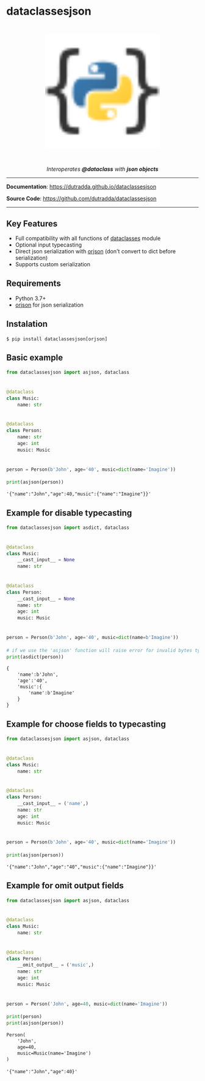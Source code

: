 # dataclassesjson

<p align="center" style="margin: 3em">
  <a href="https://github.com/dutradda/dataclassesjson">
    <img src="dataclassesjson.svg" alt="dataclassesjson" width="300"/>
  </a>
</p>

<p align="center">
    <em>Interoperates <b>@dataclass</b> with <b>json objects</b></em>
</p>

---

**Documentation**: <a href="https://dutradda.github.io/dataclassesjson" target="_blank">https://dutradda.github.io/dataclassesjson</a>

**Source Code**: <a href="https://github.com/dutradda/dataclassesjson" target="_blank">https://github.com/dutradda/dataclassesjson</a>

---


## Key Features

- Full compatibility with all functions of [dataclasses](https://docs.python.org/3/library/dataclasses.html) module
- Optional input typecasting
- Direct json serialization with [orjson](https://github.com/ijl/orjson) (don't convert to dict before serialization)
- Supports custom serialization


## Requirements

 - Python 3.7+
 - [orjson](https://github.com/ijl/orjson) for json serialization


## Instalation
```
$ pip install dataclassesjson[orjson]
```


## Basic example

```python
from dataclassesjson import asjson, dataclass


@dataclass
class Music:
    name: str


@dataclass
class Person:
    name: str
    age: int
    music: Music


person = Person(b'John', age='40', music=dict(name='Imagine'))

print(asjson(person))

```

```
'{"name":"John","age":40,"music":{"name":"Imagine"}}'

```


## Example for disable typecasting

```python
from dataclassesjson import asdict, dataclass


@dataclass
class Music:
    __cast_input__ = None
    name: str


@dataclass
class Person:
    __cast_input__ = None
    name: str
    age: int
    music: Music


person = Person(b'John', age='40', music=dict(name=b'Imagine'))

# if we use the 'asjson' function will raise error for invalid bytes type
print(asdict(person))

```

```
{
    'name':b'John',
    'age':'40',
    'music':{
        'name':b'Imagine'
    }
}

```


## Example for choose fields to typecasting

```python
from dataclassesjson import asjson, dataclass


@dataclass
class Music:
    name: str


@dataclass
class Person:
    __cast_input__ = ('name',)
    name: str
    age: int
    music: Music


person = Person(b'John', age='40', music=dict(name='Imagine'))

print(asjson(person))

```

```
'{"name":"John","age":"40","music":{"name":"Imagine"}}'

```


## Example for omit output fields

```python
from dataclassesjson import asjson, dataclass


@dataclass
class Music:
    name: str


@dataclass
class Person:
    __omit_output__ = ('music',)
    name: str
    age: int
    music: Music


person = Person('John', age=40, music=dict(name='Imagine'))

print(person)
print(asjson(person))

```

```
Person(
    'John',
    age=40,
    music=Music(name='Imagine')
)

'{"name":"John","age":40}'

```
